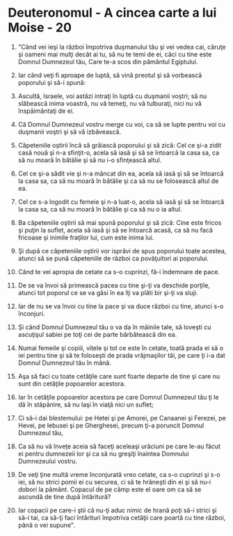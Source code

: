 # Deuteronomul - A cincea carte a lui Moise - 20

1. "Când vei ieşi la război împotriva duşmanului tău şi vei vedea cai, căruţe şi oameni mai mulţi decât ai tu, să nu te temi de ei, căci cu tine este Domnul Dumnezeul tău, Care te-a scos din pământul Egiptului. 

2. Iar când veţi fi aproape de luptă, să vină preotul şi să vorbească poporului şi să-i spună: 

3. Ascultă, Israele, voi astăzi intraţi în luptă cu duşmanii voştri; să nu slăbească inima voastră, nu vă temeţi, nu vă tulburaţi, nici nu vă înspăimântaţi de ei. 

4. Că Domnul Dumnezeul vostru merge cu voi, ca să se lupte pentru voi cu duşmanii voştri şi să vă izbăvească. 

5. Căpeteniile oştirii încă să grăiască poporului şi să zică: Cel ce şi-a zidit casă nouă şi n-a sfinţit-o, acela să iasă şi să se întoarcă la casa sa, ca să nu moară în bătălie şi să nu i-o sfinţească altul. 

6. Cel ce şi-a sădit vie şi n-a mâncat din ea, acela să iasă şi să se întoarcă la casa sa, ca să nu moară în bătălie şi ca să nu se folosească altul de ea. 

7. Cel ce s-a logodit cu femeie şi n-a luat-o, acela să iasă şi să se întoarcă la casa sa, ca să nu moară în bătălie şi ca să nu o ia altul. 

8. Ba căpeteniile oştirii să mai spună poporului şi să zică: Cine este fricos şi puţin la suflet, acela să iasă şi să se întoarcă acasă, ca să nu facă fricoase şi inimile fraţilor lui, cum este inima lui. 

9. Şi după ce căpeteniile oştirii vor isprăvi de spus poporului toate acestea, atunci să se pună căpeteniile de război ca povăţuitori ai poporului. 

10. Când te vei apropia de cetate ca s-o cuprinzi, fă-i îndemnare de pace. 

11. De se va învoi să primească pacea cu tine şi-ţi va deschide porţile, atunci tot poporul ce se va găsi în ea îţi va plăti bir şi-ţi va sluji. 

12. Iar de nu se va învoi cu tine la pace şi va duce război cu tine, atunci s-o înconjuri. 

13. Şi când Domnul Dumnezeul tău o va da în mâinile tale, să loveşti cu ascuţişul sabiei pe toţi cei de parte bărbătească din ea. 

14. Numai femeile şi copiii, vitele şi tot ce este în cetate, toată prada ei să o iei pentru tine şi să te foloseşti de prada vrăjmaşilor tăi, pe care ţi i-a dat Domnul Dumnezeul tău în mână. 

15. Aşa să faci cu toate cetăţile care sunt foarte departe de tine şi care nu sunt din cetăţile popoarelor acestora. 

16. Iar în cetăţile popoarelor acestora pe care Domnul Dumnezeul tău ţi le dă în stăpânire, să nu laşi în viaţă nici un suflet; 

17. Ci să-i dai blestemului: pe Hetei şi pe Amorei, pe Canaanei şi Ferezei, pe Hevei, pe Iebusei şi pe Gherghesei, precum ţi-a poruncit Domnul Dumnezeul tău, 

18. Ca să nu vă înveţe aceia să faceţi aceleaşi urâciuni pe care le-au făcut ei pentru dumnezeii lor şi ca să nu greşiţi înaintea Domnului Dumnezeului vostru. 

19. De veţi ţine multă vreme înconjurată vreo cetate, ca s-o cuprinzi şi s-o iei, să nu strici pomii ei cu securea, ci să te hrăneşti din ei şi să nu-i dobori la pământ. Copacul de pe câmp este el oare om ca să se ascundă de tine după întăritură? 

20. Iar copacii pe care-i ştii că nu-ţi aduc nimic de hrană poţi să-i strici şi să-i tai, ca să-ţi faci întărituri împotriva cetăţii care poartă cu tine război, până o vei supune". 

